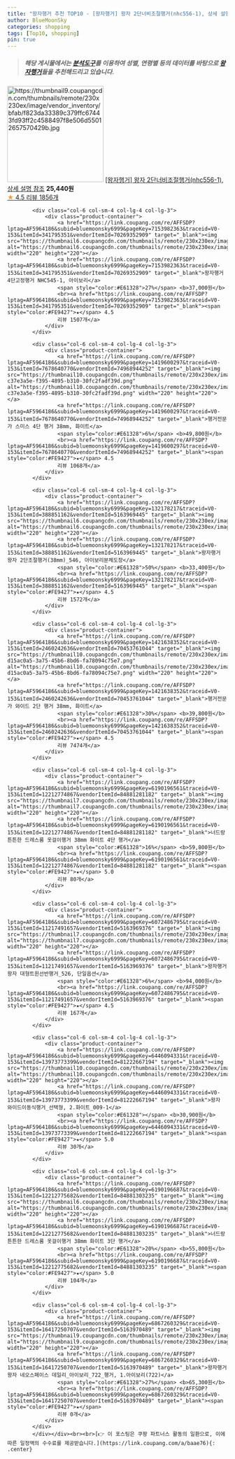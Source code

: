 ```yaml
---
title: "왕자행거 추천 TOP10 - [왕자행거] 왕자 2단너비조절행거(nhc556-1), 상세 설명 참조"
author: BlueMoonSky
categories: shopping
tags: [Top10, shopping]
pin: true
---
```


> ##### 해당 게시물에서는 [**분석도구**](https://itemscout.io/)를 이용하여 **성별**, **연령별** 등의 데이터를 바탕으로 [**왕자행거**](https://link.coupang.com/a/baae76)들을 추천해드리고 있습니다.
<div class="container"><div class="row">
            <div class="col-6 col-sm-4 col-lg-4 col-lg-3">
                <div class="product-container">
                    <a href="https://link.coupang.com/re/AFFSDP?lptag=AF5964186&subid=bluemoonsky6999&pageKey=99319552&traceid=V0-153&itemId=303954908&vendorItemId=78408139621" target="_blank"><img src="https://thumbnail9.coupangcdn.com/thumbnails/remote/230x230ex/image/vendor_inventory/bfab/f823da33389c379ffc67443fd93ff2c4588497f8e506d55012657570429b.jpg" alt="https://thumbnail9.coupangcdn.com/thumbnails/remote/230x230ex/image/vendor_inventory/bfab/f823da33389c379ffc67443fd93ff2c4588497f8e506d55012657570429b.jpg" width="220" height="220"></a>
                    <a href="https://link.coupang.com/re/AFFSDP?lptag=AF5964186&subid=bluemoonsky6999&pageKey=99319552&traceid=V0-153&itemId=303954908&vendorItemId=78408139621" target="_blank">[왕자행거] 왕자 2단너비조절행거(nhc556-1), 상세 설명 참조</a>
                    <span style="color:#E61328"></span> <b>25,440원</b>
                    <br><a href="https://link.coupang.com/re/AFFSDP?lptag=AF5964186&subid=bluemoonsky6999&pageKey=99319552&traceid=V0-153&itemId=303954908&vendorItemId=78408139621" target="_blank"><span style="color:#FE9427">★</span> 4.5
                    리뷰 1856개</a>
                </div>
            </div>
            
            <div class="col-6 col-sm-4 col-lg-4 col-lg-3">
                <div class="product-container">
                    <a href="https://link.coupang.com/re/AFFSDP?lptag=AF5964186&subid=bluemoonsky6999&pageKey=7153982363&traceid=V0-153&itemId=341795351&vendorItemId=70269352909" target="_blank"><img src="https://thumbnail6.coupangcdn.com/thumbnails/remote/230x230ex/image/vendor_inventory/8983/49f684a5ff416164e8847384124187f21feea86f39d0809dbbe38df9d398.jpg" alt="https://thumbnail6.coupangcdn.com/thumbnails/remote/230x230ex/image/vendor_inventory/8983/49f684a5ff416164e8847384124187f21feea86f39d0809dbbe38df9d398.jpg" width="220" height="220"></a>
                    <a href="https://link.coupang.com/re/AFFSDP?lptag=AF5964186&subid=bluemoonsky6999&pageKey=7153982363&traceid=V0-153&itemId=341795351&vendorItemId=70269352909" target="_blank">왕자행거 4단고정행거 NHC545-1, 아이보리</a>
                    <span style="color:#E61328">27%</span> <b>37,000원</b>
                    <br><a href="https://link.coupang.com/re/AFFSDP?lptag=AF5964186&subid=bluemoonsky6999&pageKey=7153982363&traceid=V0-153&itemId=341795351&vendorItemId=70269352909" target="_blank"><span style="color:#FE9427">★</span> 4.5
                    리뷰 1507개</a>
                </div>
            </div>
            
            <div class="col-6 col-sm-4 col-lg-4 col-lg-3">
                <div class="product-container">
                    <a href="https://link.coupang.com/re/AFFSDP?lptag=AF5964186&subid=bluemoonsky6999&pageKey=1419600297&traceid=V0-153&itemId=7678640770&vendorItemId=74968944252" target="_blank"><img src="https://thumbnail10.coupangcdn.com/thumbnails/remote/230x230ex/image/retail/images/756327134449029-c37e3a5e-f395-4895-b310-30fc2fadf39d.png" alt="https://thumbnail10.coupangcdn.com/thumbnails/remote/230x230ex/image/retail/images/756327134449029-c37e3a5e-f395-4895-b310-30fc2fadf39d.png" width="220" height="220"></a>
                    <a href="https://link.coupang.com/re/AFFSDP?lptag=AF5964186&subid=bluemoonsky6999&pageKey=1419600297&traceid=V0-153&itemId=7678640770&vendorItemId=74968944252" target="_blank">행거전문가 스미스 4단 행거 38mm, 화이트</a>
                    <span style="color:#E61328">6%</span> <b>49,800원</b>
                    <br><a href="https://link.coupang.com/re/AFFSDP?lptag=AF5964186&subid=bluemoonsky6999&pageKey=1419600297&traceid=V0-153&itemId=7678640770&vendorItemId=74968944252" target="_blank"><span style="color:#FE9427">★</span> 4.5
                    리뷰 1068개</a>
                </div>
            </div>
            
            <div class="col-6 col-sm-4 col-lg-4 col-lg-3">
                <div class="product-container">
                    <a href="https://link.coupang.com/re/AFFSDP?lptag=AF5964186&subid=bluemoonsky6999&pageKey=132178217&traceid=V0-153&itemId=388851162&vendorItemId=5163969445" target="_blank"><img src="https://thumbnail6.coupangcdn.com/thumbnails/remote/230x230ex/image/vendor_inventory/385a/ffff30a7a5ea646f05809972ed67ee22291a6243d0d9f807f0e5c169b1f5.jpg" alt="https://thumbnail6.coupangcdn.com/thumbnails/remote/230x230ex/image/vendor_inventory/385a/ffff30a7a5ea646f05809972ed67ee22291a6243d0d9f807f0e5c169b1f5.jpg" width="220" height="220"></a>
                    <a href="https://link.coupang.com/re/AFFSDP?lptag=AF5964186&subid=bluemoonsky6999&pageKey=132178217&traceid=V0-153&itemId=388851162&vendorItemId=5163969445" target="_blank">왕자행거 왕자 2단조절행거(38mm)_546, 아이보리분체도장</a>
                    <span style="color:#E61328">50%</span> <b>33,400원</b>
                    <br><a href="https://link.coupang.com/re/AFFSDP?lptag=AF5964186&subid=bluemoonsky6999&pageKey=132178217&traceid=V0-153&itemId=388851162&vendorItemId=5163969445" target="_blank"><span style="color:#FE9427">★</span> 4.5
                    리뷰 1572개</a>
                </div>
            </div>
            
            <div class="col-6 col-sm-4 col-lg-4 col-lg-3">
                <div class="product-container">
                    <a href="https://link.coupang.com/re/AFFSDP?lptag=AF5964186&subid=bluemoonsky6999&pageKey=1421638352&traceid=V0-153&itemId=2460242636&vendorItemId=70453761044" target="_blank"><img src="https://thumbnail10.coupangcdn.com/thumbnails/remote/230x230ex/image/retail/images/567017701731111-d15ac0a5-3a75-45b6-8bd6-fa78094c75e7.png" alt="https://thumbnail10.coupangcdn.com/thumbnails/remote/230x230ex/image/retail/images/567017701731111-d15ac0a5-3a75-45b6-8bd6-fa78094c75e7.png" width="220" height="220"></a>
                    <a href="https://link.coupang.com/re/AFFSDP?lptag=AF5964186&subid=bluemoonsky6999&pageKey=1421638352&traceid=V0-153&itemId=2460242636&vendorItemId=70453761044" target="_blank">행거전문가 와이드 2단 행거 38mm, 화이트</a>
                    <span style="color:#E61328">30%</span> <b>39,800원</b>
                    <br><a href="https://link.coupang.com/re/AFFSDP?lptag=AF5964186&subid=bluemoonsky6999&pageKey=1421638352&traceid=V0-153&itemId=2460242636&vendorItemId=70453761044" target="_blank"><span style="color:#FE9427">★</span> 4.5
                    리뷰 7474개</a>
                </div>
            </div>
            
            <div class="col-6 col-sm-4 col-lg-4 col-lg-3">
                <div class="product-container">
                    <a href="https://link.coupang.com/re/AFFSDP?lptag=AF5964186&subid=bluemoonsky6999&pageKey=6190196561&traceid=V0-153&itemId=12212774867&vendorItemId=84881281182" target="_blank"><img src="https://thumbnail7.coupangcdn.com/thumbnails/remote/230x230ex/image/vendor_inventory/a3ca/a9d9f3428603d768b47f39c2e2f4a581e60cdc56ad964f471787ff0df44b.png" alt="https://thumbnail7.coupangcdn.com/thumbnails/remote/230x230ex/image/vendor_inventory/a3ca/a9d9f3428603d768b47f39c2e2f4a581e60cdc56ad964f471787ff0df44b.png" width="220" height="220"></a>
                    <a href="https://link.coupang.com/re/AFFSDP?lptag=AF5964186&subid=bluemoonsky6999&pageKey=6190196561&traceid=V0-153&itemId=12212774867&vendorItemId=84881281182" target="_blank">너드랑 튼튼한 드레스룸 옷걸이행거 38mm 화이트 4단 행거</a>
                    <span style="color:#E61328">16%</span> <b>59,800원</b>
                    <br><a href="https://link.coupang.com/re/AFFSDP?lptag=AF5964186&subid=bluemoonsky6999&pageKey=6190196561&traceid=V0-153&itemId=12212774867&vendorItemId=84881281182" target="_blank"><span style="color:#FE9427">★</span> 5.0
                    리뷰 80개</a>
                </div>
            </div>
            
            <div class="col-6 col-sm-4 col-lg-4 col-lg-3">
                <div class="product-container">
                    <a href="https://link.coupang.com/re/AFFSDP?lptag=AF5964186&subid=bluemoonsky6999&pageKey=6072486795&traceid=V0-153&itemId=11217491657&vendorItemId=5163969376" target="_blank"><img src="https://thumbnail7.coupangcdn.com/thumbnails/remote/230x230ex/image/vendor_inventory/4b3d/8e251a6abd460bfe10f2fb8b48b76b58edadc7808e100eae19749074a895.jpg" alt="https://thumbnail7.coupangcdn.com/thumbnails/remote/230x230ex/image/vendor_inventory/4b3d/8e251a6abd460bfe10f2fb8b48b76b58edadc7808e100eae19749074a895.jpg" width="220" height="220"></a>
                    <a href="https://link.coupang.com/re/AFFSDP?lptag=AF5964186&subid=bluemoonsky6999&pageKey=6072486795&traceid=V0-153&itemId=11217491657&vendorItemId=5163969376" target="_blank">왕자행거 왕자 대형트윈선반행거_526, 단일옵션</a>
                    <span style="color:#E61328">6%</span> <b>94,000원</b>
                    <br><a href="https://link.coupang.com/re/AFFSDP?lptag=AF5964186&subid=bluemoonsky6999&pageKey=6072486795&traceid=V0-153&itemId=11217491657&vendorItemId=5163969376" target="_blank"><span style="color:#FE9427">★</span> 4.5
                    리뷰 167개</a>
                </div>
            </div>
            
            <div class="col-6 col-sm-4 col-lg-4 col-lg-3">
                <div class="product-container">
                    <a href="https://link.coupang.com/re/AFFSDP?lptag=AF5964186&subid=bluemoonsky6999&pageKey=6446094331&traceid=V0-153&itemId=13973773399&vendorItemId=81222667194" target="_blank"><img src="https://thumbnail10.coupangcdn.com/thumbnails/remote/230x230ex/image/vendor_inventory/ea97/12781f18ccdd0091e647a25ea52302d1c182be64f845d653ba8d59ce001d.jpg" alt="https://thumbnail10.coupangcdn.com/thumbnails/remote/230x230ex/image/vendor_inventory/ea97/12781f18ccdd0091e647a25ea52302d1c182be64f845d653ba8d59ce001d.jpg" width="220" height="220"></a>
                    <a href="https://link.coupang.com/re/AFFSDP?lptag=AF5964186&subid=bluemoonsky6999&pageKey=6446094331&traceid=V0-153&itemId=13973773399&vendorItemId=81222667194" target="_blank">왕자 와이드이동식행거_선택형, 2.화이트_009-1</a>
                    <span style="color:#E61328"></span> <b>30,900원</b>
                    <br><a href="https://link.coupang.com/re/AFFSDP?lptag=AF5964186&subid=bluemoonsky6999&pageKey=6446094331&traceid=V0-153&itemId=13973773399&vendorItemId=81222667194" target="_blank"><span style="color:#FE9427">★</span> 5.0
                    리뷰 30개</a>
                </div>
            </div>
            
            <div class="col-6 col-sm-4 col-lg-4 col-lg-3">
                <div class="product-container">
                    <a href="https://link.coupang.com/re/AFFSDP?lptag=AF5964186&subid=bluemoonsky6999&pageKey=6190196687&traceid=V0-153&itemId=12212775682&vendorItemId=84881303235" target="_blank"><img src="https://thumbnail6.coupangcdn.com/thumbnails/remote/230x230ex/image/vendor_inventory/00d0/c45211b4aea08219aa60268160ba7f32e8a7925aae4c76a0cf303ca2e4d8.png" alt="https://thumbnail6.coupangcdn.com/thumbnails/remote/230x230ex/image/vendor_inventory/00d0/c45211b4aea08219aa60268160ba7f32e8a7925aae4c76a0cf303ca2e4d8.png" width="220" height="220"></a>
                    <a href="https://link.coupang.com/re/AFFSDP?lptag=AF5964186&subid=bluemoonsky6999&pageKey=6190196687&traceid=V0-153&itemId=12212775682&vendorItemId=84881303235" target="_blank">너드랑 튼튼한 드레스룸 옷걸이행거 38mm 화이트 3단 행거</a>
                    <span style="color:#E61328">20%</span> <b>55,800원</b>
                    <br><a href="https://link.coupang.com/re/AFFSDP?lptag=AF5964186&subid=bluemoonsky6999&pageKey=6190196687&traceid=V0-153&itemId=12212775682&vendorItemId=84881303235" target="_blank"><span style="color:#FE9427">★</span> 5.0
                    리뷰 104개</a>
                </div>
            </div>
            
            <div class="col-6 col-sm-4 col-lg-4 col-lg-3">
                <div class="product-container">
                    <a href="https://link.coupang.com/re/AFFSDP?lptag=AF5964186&subid=bluemoonsky6999&pageKey=6867260329&traceid=V0-153&itemId=16417250707&vendorItemId=5163970489" target="_blank"><img src="https://thumbnail9.coupangcdn.com/thumbnails/remote/230x230ex/image/vendor_inventory/0940/87b35dbe8a2393c15b5c5c3bb7bd936088488dfaa8fb97bd874374badbe2.jpg" alt="https://thumbnail9.coupangcdn.com/thumbnails/remote/230x230ex/image/vendor_inventory/0940/87b35dbe8a2393c15b5c5c3bb7bd936088488dfaa8fb97bd874374badbe2.jpg" width="220" height="220"></a>
                    <a href="https://link.coupang.com/re/AFFSDP?lptag=AF5964186&subid=bluemoonsky6999&pageKey=6867260329&traceid=V0-153&itemId=16417250707&vendorItemId=5163970489" target="_blank">왕자행거 왕자 네오스페이스 데일리_아이보리_722_행거, 1.아이보리(722)</a>
                    <span style="color:#E61328">27%</span> <b>65,300원</b>
                    <br><a href="https://link.coupang.com/re/AFFSDP?lptag=AF5964186&subid=bluemoonsky6999&pageKey=6867260329&traceid=V0-153&itemId=16417250707&vendorItemId=5163970489" target="_blank"><span style="color:#FE9427">★</span> 
                    리뷰 0개</a>
                </div>
            </div>
            </div></div><br><br>[👉 이 포스팅은 쿠팡 파트너스 활동의 일환으로, 이에 따른 일정액의 수수료를 제공받습니다.](https://link.coupang.com/a/baae76){: .center}